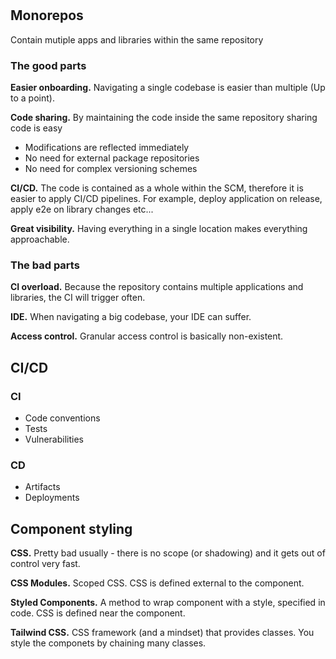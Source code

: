 #

## Monorepos

Contain mutiple apps and libraries within the same repository

### The good parts

**Easier onboarding.** Navigating a single codebase is easier than multiple (Up to a point).

**Code sharing.** By maintaining the code inside the same repository sharing code is easy

- Modifications are reflected immediately
- No need for external package repositories
- No need for complex versioning schemes

**CI/CD.** The code is contained as a whole within the SCM, therefore it is easier to apply CI/CD pipelines. For example, deploy application on release, apply e2e on library changes etc...

**Great visibility.** Having everything in a single location makes everything approachable.

### The bad parts

**CI overload.** Because the repository contains multiple applications and libraries, the CI will trigger often.

**IDE.** When navigating a big codebase, your IDE can suffer.

**Access control.** Granular access control is basically non-existent.

## CI/CD

### CI

- Code conventions 
- Tests
- Vulnerabilities

### CD

- Artifacts
- Deployments

## Component styling

**CSS.** Pretty bad usually - there is no scope (or shadowing) and it gets out of control very fast.

**CSS Modules.** Scoped CSS. CSS is defined external to the component.

**Styled Components.** A method to wrap component with a style, specified in code. CSS is defined near the component.

**Tailwind CSS.** CSS framework (and a mindset) that provides classes. You style the componets by chaining many classes.

